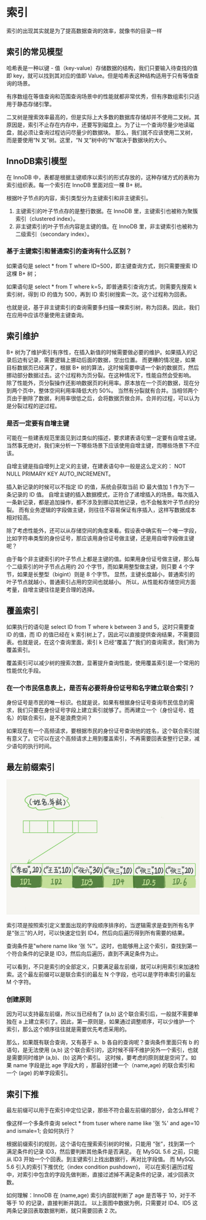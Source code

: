 # 索引

索引的出现其实就是为了提高数据查询的效率，就像书的目录一样

## 索引的常见模型

哈希表是一种以键 - 值（key-value）存储数据的结构，我们只要输入待查找的值即 key，就可以找到其对应的值即 Value。但是哈希表这种结构适用于只有等值查询的场景。

有序数组在等值查询和范围查询场景中的性能就都非常优秀，但有序数组索引只适用于静态存储引擎。

二叉树是搜索效率最高的，但是实际上大多数的数据库存储却并不使用二叉树。其原因是，索引不止存在内存中，还要写到磁盘上。为了让一个查询尽量少地读磁盘，就必须让查询过程访问尽量少的数据块。
那么，我们就不应该使用二叉树，而是要使用“N 叉”树。这里，“N 叉”树中的“N”取决于数据块的大小。

## InnoDB索引模型


在 InnoDB 中，表都是根据主键顺序以索引的形式存放的，这种存储方式的表称为索引组织表。每一个索引在 InnoDB 里面对应一棵 B+ 树。

根据叶子节点的内容，索引类型分为主键索引和非主键索引。 
1. 主键索引的叶子节点存的是整行数据。在 InnoDB 里，主键索引也被称为聚簇索引（clustered index）。
2. 非主键索引的叶子节点内容是主键的值。在 InnoDB 里，非主键索引也被称为二级索引（secondary index）。

### 基于主键索引和普通索引的查询有什么区别？

如果语句是 select * from T where ID=500，即主键查询方式，则只需要搜索 ID 这棵 B+ 树；

如果语句是 select * from T where k=5，即普通索引查询方式，则需要先搜索 k 索引树，得到 ID 的值为 500，再到 ID 索引树搜索一次。这个过程称为回表。

也就是说，基于非主键索引的查询需要多扫描一棵索引树，称为回表。因此，我们在应用中应该尽量使用主键查询。


## 索引维护

B+ 树为了维护索引有序性，在插入新值的时候需要做必要的维护。如果插入的记录后边有记录，需要逻辑上挪动后面的数据，空出位置。
而更糟的情况是，如果目标数据页已经满了，根据 B+ 树的算法，这时候需要申请一个新的数据页，然后挪动部分数据过去。这个过程称为页分裂。在这种情况下，性能自然会受影响。
除了性能外，页分裂操作还影响数据页的利用率。原本放在一个页的数据，现在分到两个页中，整体空间利用率降低大约 50%。
当然有分裂就有合并。当相邻两个页由于删除了数据，利用率很低之后，会将数据页做合并。合并的过程，可以认为是分裂过程的逆过程。

### 是否一定要有自增主键

可能在一些建表规范里面见到过类似的描述，要求建表语句里一定要有自增主键。当然事无绝对，我们来分析一下哪些场景下应该使用自增主键，而哪些场景下不应该。

自增主键是指自增列上定义的主键，在建表语句中一般是这么定义的： NOT NULL PRIMARY KEY AUTO_INCREMENT。

插入新记录的时候可以不指定 ID 的值，系统会获取当前 ID 最大值加 1 作为下一条记录的 ID 值。
自增主键的插入数据模式，正符合了递增插入的场景。每次插入一条新记录，都是追加操作，都不涉及到挪动其他记录，也不会触发叶子节点的分裂。
而有业务逻辑的字段做主键，则往往不容易保证有序插入，这样写数据成本相对较高。

除了考虑性能外，还可以从存储空间的角度来看。假设表中确实有一个唯一字段，比如字符串类型的身份证号，那应该用身份证号做主键，还是用自增字段做主键呢？

由于每个非主键索引的叶子节点上都是主键的值。如果用身份证号做主键，那么每个二级索引的叶子节点占用约 20 个字节，而如果用整型做主键，则只要 4 个字节，如果是长整型（bigint）则是 8 个字节。
显然，主键长度越小，普通索引的叶子节点就越小，普通索引占用的空间也就越小。 所以，从性能和存储空间方面考量，自增主键往往是更合理的选择。

## 覆盖索引
如果执行的语句是 select ID from T where k between 3 and 5，这时只需要查 ID 的值，而 ID 的值已经在 k 索引树上了，因此可以直接提供查询结果，不需要回表。也就是说，在这个查询里面，索引 k 已经“覆盖了”我们的查询需求，我们称为覆盖索引。

覆盖索引可以减少树的搜索次数，显著提升查询性能，使用覆盖索引是一个常用的性能优化手段。

### 在一个市民信息表上，是否有必要将身份证号和名字建立联合索引？
身份证号是市民的唯一标识。也就是说，如果有根据身份证号查询市民信息的需求，我们只要在身份证号字段上建立索引就够了。而再建立一个（身份证号、姓名）的联合索引，是不是浪费空间？

如果现在有一个高频请求，要根据市民的身份证号查询他的姓名，这个联合索引就有意义了。它可以在这个高频请求上用到覆盖索引，不再需要回表查整行记录，减少语句的执行时间。

## 最左前缀索引

![img.png](images/img01.png)

索引项是按照索引定义里面出现的字段顺序排序的，当逻辑需求是查到所有名字是“张三”的人时，可以快速定位到 ID4，然后向后遍历得到所有需要的结果。

查询条件是"where name like ‘张 %’"。这时，也能够用上这个索引，查找到第一个符合条件的记录是 ID3，然后向后遍历，直到不满足条件为止。

可以看到，不只是索引的全部定义，只要满足最左前缀，就可以利用索引来加速检索。这个最左前缀可以是联合索引的最左 N 个字段，也可以是字符串索引的最左 M 个字符。

### 创建原则
因为可以支持最左前缀，所以当已经有了 (a,b) 这个联合索引后，一般就不需要单独在 a 上建立索引了。因此，第一原则是，如果通过调整顺序，可以少维护一个索引，那么这个顺序往往就是需要优先考虑采用的。

那么，如果既有联合查询，又有基于 a、b 各自的查询呢？查询条件里面只有 b 的语句，是无法使用 (a,b) 这个联合索引的，这时候不得不维护另外一个索引，也就是需要同时维护 (a,b)、(b) 这两个索引。
这时候，要考虑的原则就是空间了。如果 name 字段是比 age 字段大的 ，那最好创建一个（name,age) 的联合索引和一个 (age) 的单字段索引。

## 索引下推

最左前缀可以用于在索引中定位记录，那些不符合最左前缀的部分，会怎么样呢？

像这样一个多条件查询 select * from tuser where name like '张 %' and age=10 and ismale=1; 会如何执行？

根据前缀索引的规则，这个语句在搜索索引树的时候，只能用 “张”，找到第一个满足条件的记录 ID3，然后要判断其他条件是否满足。
在 MySQL 5.6 之前，只能从 ID3 开始一个个回表。到主键索引上找出数据行，再对比字段值。
而 MySQL 5.6 引入的索引下推优化（index condition pushdown)， 可以在索引遍历过程中，对索引中包含的字段先做判断，直接过滤掉不满足条件的记录，减少回表次数。

如何理解：InnoDB 在 (name,age) 索引内部就判断了 age 是否等于 10，对于不等于 10 的记录，直接判断并跳过。
以上面图中数据为例，只需要对 ID4、ID5 这两条记录回表取数据判断，就只需要回表 2 次。